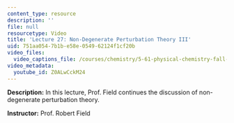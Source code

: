 ```yaml
---
content_type: resource
description: ''
file: null
resourcetype: Video
title: 'Lecture 27: Non-Degenerate Perturbation Theory III'
uid: 751aa054-7b1b-e58e-0549-62124f1cf20b
video_files:
  video_captions_file: /courses/chemistry/5-61-physical-chemistry-fall-2017/lecture-videos/non-degenerate-perturbation-theory-iii/Z0ALwCckM24.vtt
video_metadata:
  youtube_id: Z0ALwCckM24
---
```


**Description:** In this lecture, Prof. Field continues the discussion of non-degenerate perturbation theory.

**Instructor:** Prof. Robert Field